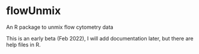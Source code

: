 # flowUnmix
An R package to unmix flow cytometry data

This is an early beta (Feb 2022), I will add documentation later, but there are help files in R.
